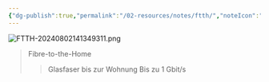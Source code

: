 ```yaml
---
{"dg-publish":true,"permalink":"/02-resources/notes/ftth/","noteIcon":"","updated":"2025-08-26T16:35:04.011+02:00"}
---
```


![FTTH-20240802141349311.png](/img/user/02%20-%20RESOURCES/Files/IMG/FTTH-20240802141349311.png)
>Fibre-to-the-Home
>>Glasfaser bis zur Wohnung
>>Bis zu 1 Gbit/s
